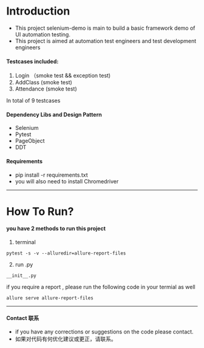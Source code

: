 # Introduction
- This project selenium-demo is main to build a basic framework demo of UI automation testing.
- This project is aimed at automation test engineers and test development engineers

#### Testcases included:
1. Login （smoke test && exception test)
1. AddClass (smoke test)
1. Attendance (smoke test)

  In total of 9 testcases
  
#### Dependency Libs and Design Pattern
- Selenium
- Pytest
- PageObject
- DDT


  
#### Requirements
- pip install -r requirements.txt
- you will also need to install Chromedriver



---



# How To Run?
#### you have 2 methods to run this project
1. terminal

```
pytest -s -v --alluredir=allure-report-files
```
2. run .py

```
__init__.py
```

if you require a report , please run the following code in your termial as well

```
allure serve allure-report-files
```

---
#### Contact 联系
- if you have any corrections or suggestions on the code please contact.
- 如果对代码有何优化建议或更正，请联系。
